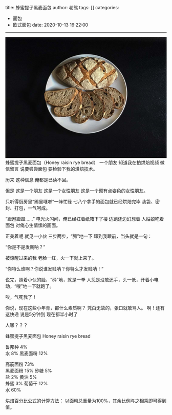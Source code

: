title: 蜂蜜提子黑麦面包
author: 老熊
tags: []
categories:
  - 面包
  - 欧式面包
date: 2020-10-13 16:22:00
---
![](/images/pasted-47.jpg)
蜂蜜提子黑麦面包（Honey raisin rye bread）
一个朋友 
知道我在拍烘焙视频
微信留言
说要尝尝面包
要检验下我的烘焙技术。

历来
这种信息
俺都是已读不回。

但是
这是一个朋友
这是一个女性朋友
这是一个颇有点姿色的女性朋友。

只听得厨房里“踢里哐啷”一阵忙碌
七八个拿手的面包就已经烘焙完毕
装袋、密封、打包，一气呵成。

“蹬瞪蹬蹬……”
电光火闪间，俺已经扛着纸箱下了楼
边跑还边幻想着
人姑娘吃着面包
对俺心生情愫的画面。

正美着呢
就见一小伙
三步两步，“腾”地一下
蹿到我跟前，当头就是一句：

“你是不是发贱呐？”


被惊醒过来的我
老脸一红，火一下就上来了。

“你特么谁啊？你说谁发贱呐？你特么才发贱呐！”

说完，照着小伙的脸，“砰”地，就是一拳
人恁是没敢还手，头一低，开着小电动，“嗖”地一下就跑了。


唉，气死我了！

你说，现在这些小年青，都什么素质啊？
凭白无故的，张口就敢骂人。
啊！还有这快递
说是5分钟到
现在都半小时了

人哪？？？



蜂蜜提子黑麦面包
Honey raisin rye bread

鲁邦种         4%         
水                 8%
黑麦面粉        12%

高筋面粉        73%         
黑麦面粉        15%
砂糖            5%         
盐                 2%
黄油            5%         
蜂蜜                 3%
葡萄干        12%        
水                   60%

烘焙百分比公式的计算方法：
以面粉总重量为100%，其余比例与之相乘即可得到值。


